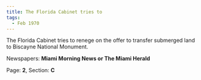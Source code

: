 ```yaml
---  
title: The Florida Cabinet tries to  
tags:  
  - Feb 1970  
---  
```

  
The Florida Cabinet tries to renege on the offer to transfer submerged land to Biscayne National Monument.  
  
Newspapers: **Miami Morning News or The Miami Herald**  
  
Page: **2**, Section: **C** 
